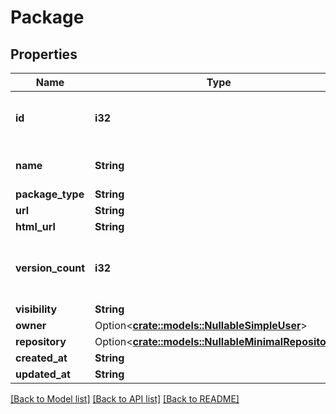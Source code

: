 # Package

## Properties

Name | Type | Description | Notes
------------ | ------------- | ------------- | -------------
**id** | **i32** | Unique identifier of the package. | 
**name** | **String** | The name of the package. | 
**package_type** | **String** |  | 
**url** | **String** |  | 
**html_url** | **String** |  | 
**version_count** | **i32** | The number of versions of the package. | 
**visibility** | **String** |  | 
**owner** | Option<[**crate::models::NullableSimpleUser**](nullable-simple-user.md)> |  | [optional]
**repository** | Option<[**crate::models::NullableMinimalRepository**](nullable-minimal-repository.md)> |  | [optional]
**created_at** | **String** |  | 
**updated_at** | **String** |  | 

[[Back to Model list]](../README.md#documentation-for-models) [[Back to API list]](../README.md#documentation-for-api-endpoints) [[Back to README]](../README.md)


